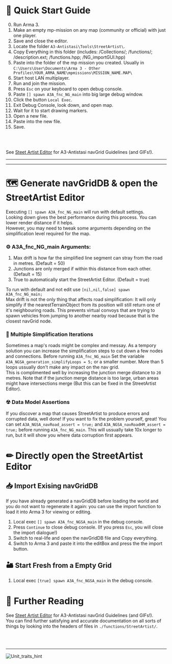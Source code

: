 # 🚀 Quick Start Guide
0.  Run Arma 3.
1.  Make an empty mp-mission on any map (community or official) with just one player.
2.  Save and close the editor.
3.  Locate the folder `A3-Antistasi\Tools\StreetArtist\`.
4.  Copy Everything in this folder (includes: /Collections/; /functions/; /description.ext; /functions.hpp; /NG_importGUI.hpp)
5.  Paste into the folder of the mp mission you created. Usually in `C:\Users\User\Documents\Arma 3 - Other Profiles\YOUR_ARMA_NAME\mpmissions\MISSION_NAME.MAP\`
6.  Start host LAN multiplayer.
7.  Run and join the mission.
8.  Press `Esc` on your keyboard to open debug console.
9.  Paste `[] spawn A3A_fnc_NG_main` into big large debug window.
10.  Click the button `Local Exec`.
11. Exit Debug Console, look down, and open map.
12. Wait for it to start drawing markers.
13. Open a new file.
14. Paste into the new file.
15. Save.

<br/>
<br/>

See [Steet Artist Editor](https://github.com/official-antistasi-community/A3-Antistasi/wiki/Street-Artist-Editor) for A3-Antistasi navGrid Guidelines (and GIFs!).<br/>
***
***

# 🗺 Generate navGridDB & open the StreetArtist Editor
Executing `[] spawn A3A_fnc_NG_main` will run with default settings.<br/>
Looking down gives the best performance during this process. You can lower render distance if it helps.<br/>
However, you may need to tweak some arguments depending on the simplification level required for the map.<br/>
### ⚙ A3A_fnc_NG_main Arguments:
1.  <SCALAR> Max drift is how far the simplified line segment can stray from the road in metres. (Default = 50)
2.  <SCALAR> Junctions are only merged if within this distance from each other. (Default = 15)
3.  <BOOLEAN> True to automatically start the StreetArtist Editor. (Default = true)

To run with default and not edit use `[nil,nil,false] spawn A3A_fnc_NG_main;`<br/>
Max drift is not the only thing that affects road simplification: It will only simplify if the nearestTerrainObject from its position will still return one of it's neighbouring roads. This prevents virtual convoys that are trying to spawn vehicles from jumping to another nearby road because that is the closest navGrid node.<br/>

### 🔄 Multiple Simplification Iterations
Sometimes a map's roads might be complex and messay. As a tempory solution you can increase the simplification steps to cut down a few nodes and connections. Before running `A3A_fnc_NG_main` Set the variable `A3A_NGSA_generation_simplifyLoops = 5;` or a smaller number. More than 5 loops ussually don't make any impact on the nav grid.<br/>
This is complimented well by increasing the junction merge distance to `20` metres. Note that if the junction merge distance is too large, urban areas might have intersections merge (But this can be fixed in the StreetArtist Editor).
### ☢ Data Model Assertions
If you discover a map that causes StreetArtist to produce errors and corrupted data, well done! If you want to fix the problem yourself, great! You can set `A3A_NGSA_navRoad_assert = true;` and `A3A_NGSA_navRoadHM_assert = true;` before running `A3A_fnc_NG_main`. This will ussually take 10x longer to run, but it will show you where data corruption first appears.

# ✏ Directly open the StreetArtist Editor
## 📥 Import Exising navGridDB
If you have already generated a navGridDB before loading the world and you do not want to regenerate it again: you can use the import function to load it into Arma 3 for viewing or editing.

1. Local exec `[] spawn A3A_fnc_NGSA_main` in the debug console.
2. Press `Continue` to close debug console. (If you press `Esc`, you will close the import dialogue!)
3. Switch to real-life and open the navGridDB file and Copy everything.
4. Switch to Arma 3 and paste it into the editBox and press the the import button.<br/>

## 🏜 Start Fresh from a Empty Grid

1. Local exec `[true] spawn A3A_fnc_NGSA_main` in the debug console.

# 🔎 Further Reading
See [Steet Artist Editor](https://github.com/official-antistasi-community/A3-Antistasi/wiki/Street-Artist-Editor) for A3-Antistasi navGrid Guidelines (and GIFs!).<br/>
You can find further satisfying and accurate documentation on all sorts of things by looking into the headers of files in `./functions/StreetArtist/`.

<br/>
<br/>

***

![Unit_traits_hint](https://i.imgur.com/wAMAYlX.png)
